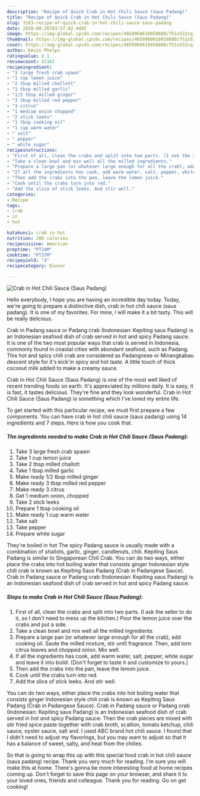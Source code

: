 ```yaml
---
description: "Recipe of Quick Crab in Hot Chili Sauce (Saus Padang)"
title: "Recipe of Quick Crab in Hot Chili Sauce (Saus Padang)"
slug: 3183-recipe-of-quick-crab-in-hot-chili-sauce-saus-padang
date: 2020-08-26T03:57:02.949Z
image: https://img-global.cpcdn.com/recipes/4659960616058880/751x532cq70/crab-in-hot-chili-sauce-saus-padang-recipe-main-photo.jpg
thumbnail: https://img-global.cpcdn.com/recipes/4659960616058880/751x532cq70/crab-in-hot-chili-sauce-saus-padang-recipe-main-photo.jpg
cover: https://img-global.cpcdn.com/recipes/4659960616058880/751x532cq70/crab-in-hot-chili-sauce-saus-padang-recipe-main-photo.jpg
author: Kevin Phelps
ratingvalue: 4.1
reviewcount: 41362
recipeingredient:
- "3 large fresh crab spawn"
- "1 cup lemon juice"
- "2 tbsp milled challott"
- "1 tbsp milled garlic"
- "1/2 tbsp milled ginger"
- "3 tbsp milled red pepper"
- "3 citrus"
- "1 medium onion chopped"
- "2 stick leeks"
- "1 tbsp cooking oil"
- "1 cup warm water"
- " salt"
- " pepper"
- " white sugar"
recipeinstructions:
- "First of all, clean the crabs and split into two parts. (I ask the seller to do it, so I don&#39;t need to mess up the kitchen.) Pour the lemon juice over the crabs and put a side."
- "Take a clean bowl and mix well all the milled ingredients."
- "Prepare a large pan (or whatever large enough for all the crab), add cooking oil. Saute the milled mixture, stir until fragrance. Then, add torn citrus leaves  and chopped onion. Mix well."
- "If all the ingredients has cook, add warm water, salt, pepper, white sugar  and leave it into boild. (Don&#39;t forget to taste it and customize to yours.)"
- "Then add the crabs into the pan, leave the lemon juice."
- "Cook until the crabs turn into red."
- "Add the slice of stick leeks. And stir well."
categories:
- Recipe
tags:
- crab
- in
- hot

katakunci: crab in hot 
nutrition: 200 calories
recipecuisine: American
preptime: "PT24M"
cooktime: "PT37M"
recipeyield: "4"
recipecategory: Dinner

---
```



![Crab in Hot Chili Sauce (Saus Padang)](https://img-global.cpcdn.com/recipes/4659960616058880/751x532cq70/crab-in-hot-chili-sauce-saus-padang-recipe-main-photo.jpg)

Hello everybody, I hope you are having an incredible day today. Today, we're going to prepare a distinctive dish, crab in hot chili sauce (saus padang). It is one of my favorites. For mine, I will make it a bit tasty. This will be really delicious.

Crab in Padang sauce or Padang crab (Indonesian: Kepiting saus Padang) is an Indonesian seafood dish of crab served in hot and spicy Padang sauce. It is one of the two most popular ways that crab is served in Indonesia, commonly found in coastal cities with abundant seafood, such as Padang. This hot and spicy chili crab are considered as Padangnese or Minangkabau descent style for it&#39;s kick&#39;in spicy and hot taste. A little touch of thick coconut milk added to make a creamy sauce.

Crab in Hot Chili Sauce (Saus Padang) is one of the most well liked of recent trending foods on earth. It's appreciated by millions daily. It is easy, it is fast, it tastes delicious. They're fine and they look wonderful. Crab in Hot Chili Sauce (Saus Padang) is something which I've loved my entire life.


To get started with this particular recipe, we must first prepare a few components. You can have crab in hot chili sauce (saus padang) using 14 ingredients and 7 steps. Here is how you cook that.

<!--inarticleads1-->

##### The ingredients needed to make Crab in Hot Chili Sauce (Saus Padang):

1. Take 3 large fresh crab spawn
1. Take 1 cup lemon juice
1. Take 2 tbsp milled challott
1. Take 1 tbsp milled garlic
1. Make ready 1/2 tbsp milled ginger
1. Make ready 3 tbsp milled red pepper
1. Make ready 3 citrus
1. Get 1 medium onion, chopped
1. Take 2 stick leeks
1. Prepare 1 tbsp cooking oil
1. Make ready 1 cup warm water
1. Take  salt
1. Take  pepper
1. Prepare  white sugar


They&#39;re boiled in hot The spicy Padang sauce is usually made with a combination of shallots, garlic, ginger, candlenuts, chili. Kepiting Saus Padang is similar to Singaporean Chili Crab. You can do two ways, either place the crabs into hot boiling water that consists ginger Indonesian style chili crab is known as Kepiting Saus Padang (Crab in Padangese Sauce). Crab in Padang sauce or Padang crab (Indonesian: Kepiting saus Padang) is an Indonesian seafood dish of crab served in hot and spicy Padang sauce. 

<!--inarticleads2-->

##### Steps to make Crab in Hot Chili Sauce (Saus Padang):

1. First of all, clean the crabs and split into two parts. (I ask the seller to do it, so I don&#39;t need to mess up the kitchen.) Pour the lemon juice over the crabs and put a side.
1. Take a clean bowl and mix well all the milled ingredients.
1. Prepare a large pan (or whatever large enough for all the crab), add cooking oil. Saute the milled mixture, stir until fragrance. Then, add torn citrus leaves  and chopped onion. Mix well.
1. If all the ingredients has cook, add warm water, salt, pepper, white sugar  and leave it into boild. (Don&#39;t forget to taste it and customize to yours.)
1. Then add the crabs into the pan, leave the lemon juice.
1. Cook until the crabs turn into red.
1. Add the slice of stick leeks. And stir well.


You can do two ways, either place the crabs into hot boiling water that consists ginger Indonesian style chili crab is known as Kepiting Saus Padang (Crab in Padangese Sauce). Crab in Padang sauce or Padang crab (Indonesian: Kepiting saus Padang) is an Indonesian seafood dish of crab served in hot and spicy Padang sauce. Then the crab pieces are mixed with stir fried spice paste together with crab broth, scallion, tomato ketchup, chili sauce, oyster sauce, salt and. I used ABC brand hot chili sauce. I found that I didn&#39;t need to adjust my flavorings, but you may want to adjust so that it has a balance of sweet, salty, and heat from the chilies. 

So that is going to wrap this up with this special food crab in hot chili sauce (saus padang) recipe. Thank you very much for reading. I'm sure you will make this at home. There's gonna be more interesting food at home recipes coming up. Don't forget to save this page on your browser, and share it to your loved ones, friends and colleague. Thank you for reading. Go on get cooking!
